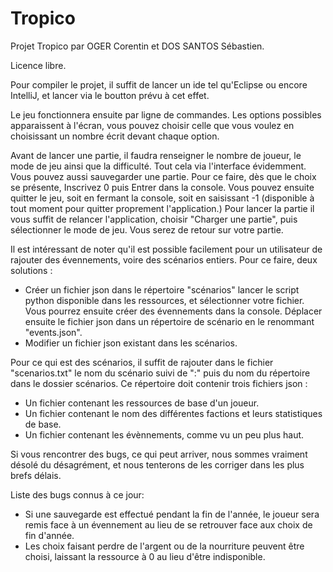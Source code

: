 # Tropico

Projet Tropico par OGER Corentin et DOS SANTOS Sébastien.

Licence libre.

Pour compiler le projet, il suffit de lancer un ide tel qu'Eclipse ou encore IntelliJ, et lancer via le boutton prévu à cet effet.

Le jeu fonctionnera ensuite par ligne de commandes. Les options possibles apparaissent à l'écran, vous pouvez choisir celle que vous voulez en choisissant un nombre écrit devant chaque option.

Avant de lancer une partie, il faudra renseigner le nombre de joueur, le mode de jeu ainsi que la difficulté. Tout cela via l'interface évidemment.
Vous pouvez aussi sauvegarder une partie. Pour ce faire, dès que le choix se présente, Inscrivez 0 puis Entrer dans la console. Vous pouvez ensuite quitter le jeu, soit en fermant la console, soit en saisissant -1 (disponible à tout moment pour quitter proprement l'application.)
Pour lancer la partie il vous suffit de relancer l'application, choisir "Charger une partie", puis sélectionner le mode de jeu. Vous serez de retour sur votre partie.

Il est intéressant de noter qu'il est possible facilement pour un utilisateur de rajouter des évennements, voire des scénarios entiers. Pour ce faire, deux solutions :
- Créer un fichier json dans le répertoire "scénarios" lancer le script python disponible dans les ressources, et sélectionner votre fichier. Vous pourrez ensuite créer des évennements dans la console. Déplacer ensuite le fichier json dans un répertoire de scénario en le renommant "events.json".
- Modifier un fichier json existant dans les scénarios.

Pour ce qui est des scénarios, il suffit de rajouter dans le fichier "scenarios.txt" le nom du scénario suivi de ":" puis du nom du répertoire dans le dossier scénarios. Ce répertoire doit contenir trois fichiers json :
- Un fichier contenant les ressources de base d'un joueur.
- Un fichier contenant le nom des différentes factions et leurs statistiques de base.
- Un fichier contenant les évènnements, comme vu un peu plus haut.

Si vous rencontrer des bugs, ce qui peut arriver, nous sommes vraiment désolé du désagrément, et nous tenterons de les corriger dans les plus brefs délais.

Liste des bugs connus à ce jour:
- Si une sauvegarde est effectué pendant la fin de l'année, le joueur sera remis face à un évennement au lieu de se retrouver face aux choix de fin d'année.
- Les choix faisant perdre de l'argent ou de la nourriture peuvent être choisi, laissant la ressource à 0 au lieu d'être indisponible.